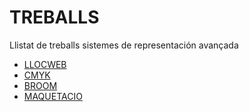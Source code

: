# TREBALLS
Llistat de treballs sistemes de representación avançada

* [LLOCWEB](https://irenemartinezp.github.io/LLOCWEB/)
* [CMYK](https://irenemartinezp.github.io/CMYK/)
* [BROOM](https://irenemartinezp.github.io/BROOM/)
* [MAQUETACIO](https://irenemartinezp.github.io/maquetacio/)
